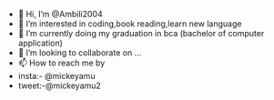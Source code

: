 - 👋 Hi, I’m @Ambili2004
- 👀 I’m interested in coding,book reading,learn new language 
- 🌱 I’m currently doing my graduation in bca (bachelor of computer application)
- 💞️ I’m looking to collaborate on ...
- 📫 How to reach me by 
- insta:- @mickeyamu
- tweet:-@mickeyamu2

<!---
Ambili2004/Ambili2004 is a ✨ special ✨ repository because its `README.md` (this file) appears on your GitHub profile.
You can click the Preview link to take a look at your changes.
--->
